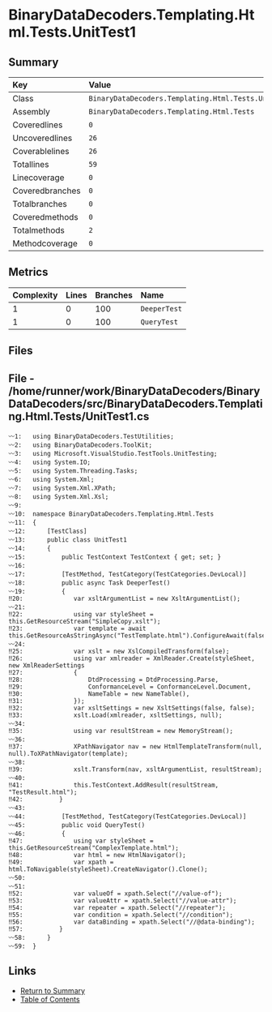 ﻿# BinaryDataDecoders.Templating.Html.Tests.UnitTest1

## Summary

| Key             | Value                                                |
| :-------------- | :--------------------------------------------------- |
| Class           | `BinaryDataDecoders.Templating.Html.Tests.UnitTest1` |
| Assembly        | `BinaryDataDecoders.Templating.Html.Tests`           |
| Coveredlines    | `0`                                                  |
| Uncoveredlines  | `26`                                                 |
| Coverablelines  | `26`                                                 |
| Totallines      | `59`                                                 |
| Linecoverage    | `0`                                                  |
| Coveredbranches | `0`                                                  |
| Totalbranches   | `0`                                                  |
| Coveredmethods  | `0`                                                  |
| Totalmethods    | `2`                                                  |
| Methodcoverage  | `0`                                                  |

## Metrics

| Complexity | Lines | Branches | Name         |
| :--------- | :---- | :------- | :----------- |
| 1          | 0     | 100      | `DeeperTest` |
| 1          | 0     | 100      | `QueryTest`  |

## Files

## File - /home/runner/work/BinaryDataDecoders/BinaryDataDecoders/src/BinaryDataDecoders.Templating.Html.Tests/UnitTest1.cs

```CSharp
〰1:   using BinaryDataDecoders.TestUtilities;
〰2:   using BinaryDataDecoders.ToolKit;
〰3:   using Microsoft.VisualStudio.TestTools.UnitTesting;
〰4:   using System.IO;
〰5:   using System.Threading.Tasks;
〰6:   using System.Xml;
〰7:   using System.Xml.XPath;
〰8:   using System.Xml.Xsl;
〰9:   
〰10:  namespace BinaryDataDecoders.Templating.Html.Tests
〰11:  {
〰12:      [TestClass]
〰13:      public class UnitTest1
〰14:      {
〰15:          public TestContext TestContext { get; set; }
〰16:  
〰17:          [TestMethod, TestCategory(TestCategories.DevLocal)]
〰18:          public async Task DeeperTest()
〰19:          {
‼20:              var xsltArgumentList = new XsltArgumentList();
〰21:  
‼22:              using var styleSheet = this.GetResourceStream("SimpleCopy.xslt");
‼23:              var template = await this.GetResourceAsStringAsync("TestTemplate.html").ConfigureAwait(false);
〰24:  
‼25:              var xslt = new XslCompiledTransform(false);
‼26:              using var xmlreader = XmlReader.Create(styleSheet, new XmlReaderSettings
‼27:              {
‼28:                  DtdProcessing = DtdProcessing.Parse,
‼29:                  ConformanceLevel = ConformanceLevel.Document,
‼30:                  NameTable = new NameTable(),
‼31:              });
‼32:              var xsltSettings = new XsltSettings(false, false);
‼33:              xslt.Load(xmlreader, xsltSettings, null);
〰34:  
‼35:              using var resultStream = new MemoryStream();
〰36:  
‼37:              XPathNavigator nav = new HtmlTemplateTransform(null, null).ToXPathNavigator(template);
〰38:  
‼39:              xslt.Transform(nav, xsltArgumentList, resultStream);
〰40:  
‼41:              this.TestContext.AddResult(resultStream, "TestResult.html");
‼42:          }
〰43:  
〰44:          [TestMethod, TestCategory(TestCategories.DevLocal)]
〰45:          public void QueryTest()
〰46:          {
‼47:              using var styleSheet = this.GetResourceStream("ComplexTemplate.html");
‼48:              var html = new HtmlNavigator();
‼49:              var xpath = html.ToNavigable(styleSheet).CreateNavigator().Clone();
〰50:  
〰51:  
‼52:              var valueOf = xpath.Select("//value-of");
‼53:              var valueAttr = xpath.Select("//value-attr");
‼54:              var repeater = xpath.Select("//repeater");
‼55:              var condition = xpath.Select("//condition");
‼56:              var dataBinding = xpath.Select("//@data-binding");
‼57:          }
〰58:      }
〰59:  }
```

## Links

* [Return to Summary](Summary.md)
* [Table of Contents](../TOC.md)

